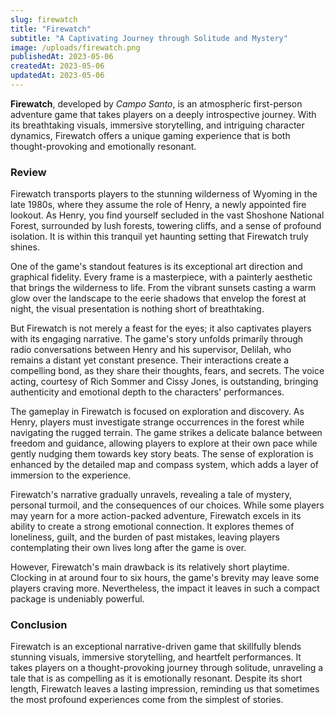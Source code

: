 ```yaml
---
slug: firewatch
title: "Firewatch"
subtitle: "A Captivating Journey through Solitude and Mystery"
image: /uploads/firewatch.png
publishedAt: 2023-05-06
createdAt: 2023-05-06
updatedAt: 2023-05-06
---
```


__Firewatch__, developed by _Campo Santo_, is an atmospheric first-person adventure game that takes players on a deeply introspective journey. With its breathtaking visuals, immersive storytelling, and intriguing character dynamics, Firewatch offers a unique gaming experience that is both thought-provoking and emotionally resonant.

### Review
Firewatch transports players to the stunning wilderness of Wyoming in the late 1980s, where they assume the role of Henry, a newly appointed fire lookout. As Henry, you find yourself secluded in the vast Shoshone National Forest, surrounded by lush forests, towering cliffs, and a sense of profound isolation. It is within this tranquil yet haunting setting that Firewatch truly shines.

One of the game's standout features is its exceptional art direction and graphical fidelity. Every frame is a masterpiece, with a painterly aesthetic that brings the wilderness to life. From the vibrant sunsets casting a warm glow over the landscape to the eerie shadows that envelop the forest at night, the visual presentation is nothing short of breathtaking.

But Firewatch is not merely a feast for the eyes; it also captivates players with its engaging narrative. The game's story unfolds primarily through radio conversations between Henry and his supervisor, Delilah, who remains a distant yet constant presence. Their interactions create a compelling bond, as they share their thoughts, fears, and secrets. The voice acting, courtesy of Rich Sommer and Cissy Jones, is outstanding, bringing authenticity and emotional depth to the characters' performances.

The gameplay in Firewatch is focused on exploration and discovery. As Henry, players must investigate strange occurrences in the forest while navigating the rugged terrain. The game strikes a delicate balance between freedom and guidance, allowing players to explore at their own pace while gently nudging them towards key story beats. The sense of exploration is enhanced by the detailed map and compass system, which adds a layer of immersion to the experience.

Firewatch's narrative gradually unravels, revealing a tale of mystery, personal turmoil, and the consequences of our choices. While some players may yearn for a more action-packed adventure, Firewatch excels in its ability to create a strong emotional connection. It explores themes of loneliness, guilt, and the burden of past mistakes, leaving players contemplating their own lives long after the game is over.

However, Firewatch's main drawback is its relatively short playtime. Clocking in at around four to six hours, the game's brevity may leave some players craving more. Nevertheless, the impact it leaves in such a compact package is undeniably powerful.

### Conclusion
Firewatch is an exceptional narrative-driven game that skillfully blends stunning visuals, immersive storytelling, and heartfelt performances. It takes players on a thought-provoking journey through solitude, unraveling a tale that is as compelling as it is emotionally resonant. Despite its short length, Firewatch leaves a lasting impression, reminding us that sometimes the most profound experiences come from the simplest of stories.
